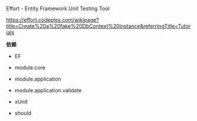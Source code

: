 ﻿
Effort - Entity Framework Unit Testing Tool

https://effort.codeplex.com/wikipage?title=Create%20a%20fake%20DbContext%20instance&referringTitle=Tutorials

**依赖**

- EF

- module.core

- module.application

- module.application.validate

- xUnit

- should


